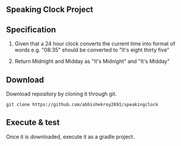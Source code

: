 ## Speaking Clock Project

## Specification

1. Given that a 24 hour clock converts the current time into format of words
	e.g. "08:35" should be converted to "It's eight thirty five"

2. Return Midnight and Midday as "It's Midnight" and "It's Midday"

## Download

Download repository by cloning it through git.

`git clone https://github.com/abhishekroy2691/speakingclock`

## Execute & test
Once it is downloaded, execute it as a gradle project.
